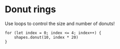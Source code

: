 # Donut rings

Use loops to control the size and number of donuts!

```blocks
for (let index = 0; index <= 4; index++) {
    shapes.donut(10, index * 20)
}
```